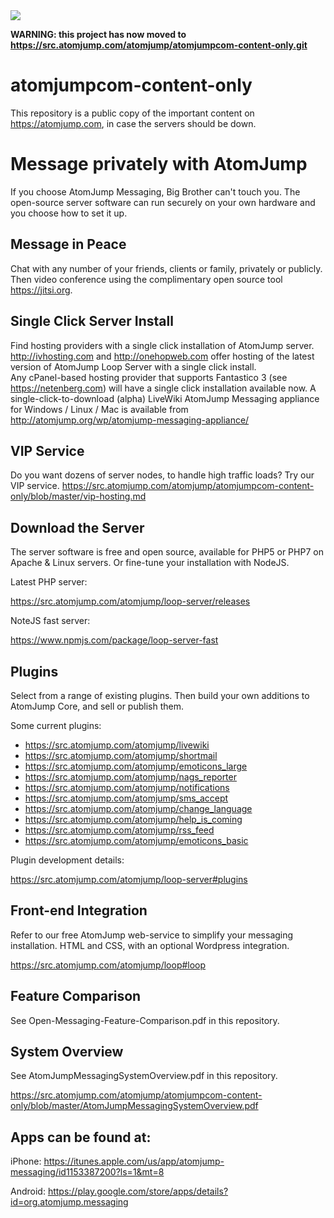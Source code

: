 <img src="https://atomjump.com/images/logo80.png">

__WARNING: this project has now moved to https://src.atomjump.com/atomjump/atomjumpcom-content-only.git__

# atomjumpcom-content-only
This repository is a public copy of the important content on https://atomjump.com, 
in case the servers should be down.



# Message privately with AtomJump
If you choose AtomJump Messaging, Big Brother can't touch you. The open-source server software can run securely on your own hardware and you choose how to set it up.

## Message in Peace
Chat with any number of your friends, clients or family, privately or publicly. Then video conference using the complimentary open source tool https://jitsi.org.

## Single Click Server Install

Find hosting providers with a single click installation of AtomJump server.
http://ivhosting.com and http://onehopweb.com offer hosting of the latest version of AtomJump Loop Server with a single click install.	
Any cPanel-based hosting provider that supports Fantastico 3 (see https://netenberg.com) will have a single click installation available now.
A single-click-to-download (alpha) LiveWiki AtomJump Messaging appliance for Windows / Linux / Mac is available from http://atomjump.org/wp/atomjump-messaging-appliance/

## VIP Service
Do you want  dozens of server nodes, to handle high traffic loads? Try our VIP service.
https://src.atomjump.com/atomjump/atomjumpcom-content-only/blob/master/vip-hosting.md

## Download the Server
The server software is free and open source, available for PHP5 or PHP7 on Apache & Linux servers. Or fine-tune your installation with NodeJS.

Latest PHP server:

https://src.atomjump.com/atomjump/loop-server/releases

NoteJS fast server:

https://www.npmjs.com/package/loop-server-fast


## Plugins
Select from a range of existing plugins. Then build your own additions to AtomJump Core, and sell or publish them.

Some current plugins:

* https://src.atomjump.com/atomjump/livewiki
* https://src.atomjump.com/atomjump/shortmail
* https://src.atomjump.com/atomjump/emoticons_large
* https://src.atomjump.com/atomjump/nags_reporter
* https://src.atomjump.com/atomjump/notifications
* https://src.atomjump.com/atomjump/sms_accept
* https://src.atomjump.com/atomjump/change_language
* https://src.atomjump.com/atomjump/help_is_coming
* https://src.atomjump.com/atomjump/rss_feed
* https://src.atomjump.com/atomjump/emoticons_basic


Plugin development details:

https://src.atomjump.com/atomjump/loop-server#plugins

## Front-end Integration
Refer to our free AtomJump web-service to simplify your messaging installation. HTML and CSS, with an optional Wordpress integration. 

https://src.atomjump.com/atomjump/loop#loop


## Feature Comparison

See Open-Messaging-Feature-Comparison.pdf in this repository.


## System Overview

See AtomJumpMessagingSystemOverview.pdf in this repository.

https://src.atomjump.com/atomjump/atomjumpcom-content-only/blob/master/AtomJumpMessagingSystemOverview.pdf



## Apps can be found at:

iPhone:
https://itunes.apple.com/us/app/atomjump-messaging/id1153387200?ls=1&mt=8

Android:
https://play.google.com/store/apps/details?id=org.atomjump.messaging
